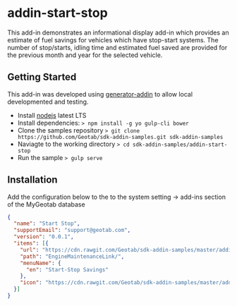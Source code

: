 # addin-start-stop
This add-in demonstrates an informational display add-in which provides an estimate of fuel savings for vehicles which have stop-start systems. The number of stop/starts, idling time and estimated fuel saved are provided for the previous month and year for the selected vehicle.

## Getting Started

This add-in was developed using [generator-addin](https://github.com/Geotab/generator-addin) to allow local developmented and testing.

* Install [nodejs](https://nodejs.org/en/) latest LTS
* Install dependencies: `> npm install -g yo gulp-cli bower`
* Clone the samples repository `> git clone https://github.com/Geotab/sdk-addin-samples.git sdk-addin-samples`
* Naviagte to the working directory `> cd sdk-addin-samples/addin-start-stop`
* Run the sample `> gulp serve`

## Installation
Add the configuration below to the to the system setting -> add-ins section of the MyGeotab database

```json
{
  "name": "Start Stop",
  "supportEmail": "support@geotab.com",
  "version": "0.0.1",
  "items": [{
    "url": "https://cdn.rawgit.com/Geotab/sdk-addin-samples/master/addin-start-stop/dist/startStop.html",
    "path": "EngineMaintenanceLink/",
    "menuName": {
      "en": "Start-Stop Savings"
    },
    "icon": "https://cdn.rawgit.com/Geotab/sdk-addin-samples/master/addin-start-stop/dist/images/icon.svg"
  }]
}
```